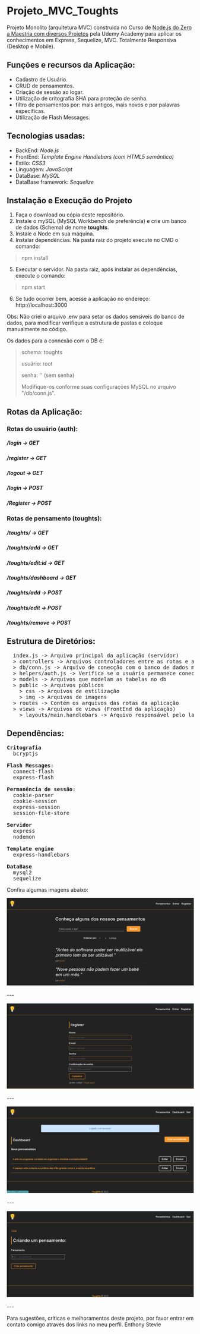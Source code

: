 # Projeto_MVC_Toughts

Projeto Monolito (arquitetura MVC) construida no Curso de <a href="https://www.udemy.com/course/nodejs-do-zero-a-maestria-com-diversos-projetos/" target="_blank">Node.js do Zero a Maestria com diversos Projetos</a> pela Udemy Academy para aplicar os conhecimentos em Express, Sequelize, MVC.
Totalmente Responsiva (Desktop e Mobile).

## Funções e recursos da Aplicação: 
* Cadastro de Usuário.
* CRUD de pensamentos.
* Criação de sessão ao logar.
* Utilização de critografia SHA para proteção de senha.
* filtro de pensamentos por: mais antigos, mais novos e por palavras específicas.
* Utilização de Flash Messages.

## Tecnologias usadas:
* BackEnd: *Node.js*
* FrontEnd: *Template Engine Handlebars (com HTML5 semântico)*
* Estilo: *CSS3*
* Linguagem: *JavaScript*
* DataBase: *MySQL*
* DataBase framework: *Sequelize*

## Instalação e Execução do Projeto
1. Faça o download ou cópia deste repositório.
2. Instale o mySQL (MySQL Workbench de preferência) e crie um banco de dados (Schema) de nome <b>toughts</b>.
3. Instale o Node em sua máquina.
4. Instalar dependências. Na pasta raiz do projeto execute no CMD o comando:
>npm install
5. Executar o servidor. Na pasta raiz, após instalar as dependências, execute o comando:
>npm start
6. Se tudo ocorrer bem, acesse a aplicação no endereço: http://localhost:3000

Obs: Não criei o arquivo .env para setar os dados sensiveis do banco de dados, para modificar verifique a estrutura de pastas e coloque manualmente no código.

Os dados para a connexão com o DB é:
><p>schema: toughts</p>
><p>usuário: root</p>
><p>senha: '' (sem senha)</p> 
><p>Modifique-os conforme suas configurações MySQL no arquivo "/db/conn.js".</p>

## Rotas da Aplicação:
### Rotas do usuário (auth):
<h5>/login -> GET</h5>
<h5>/register -> GET</h5>
<h5>/logout -> GET</h5>
<h5>/login -> POST</h5>
<h5>/Register -> POST</h5>

### Rotas de pensamento (toughts):
<h5>/toughts/ -> GET</h5>
<h5>/toughts/add -> GET</h5>
<h5>/toughts/edit:id -> GET</h5>
<h5>/toughts/dashboard -> GET</h5>
<h5>/toughts/add -> POST</h5>
<h5>/toughts/edit -> POST</h5>
<h5>/toughts/remove -> POST</h5>

## Estrutura de Diretórios:
<pre>
  index.js -> Arquivo principal da aplicação (servidor)
  > controllers -> Arquivos controladores entre as rotas e as views. Onde estão as regras de negócio
  > db/conn.js -> Arquivo de conecção com o banco de dados mysql através do sequelize 
  > helpers/auth.js -> Verifica se o usuário permanece conectado
  > models -> Arquivos que modelam as tabelas no db
  > public -> Arquivos públicos
    > css -> Arquivos de estilização
    > img -> Arquivos de imagens
  > routes -> Contém os arquivos das rotas da aplicação
  > views -> Arquivos de views (FrontEnd da aplicação)
    > layouts/main.handlebars -> Arquivo responsável pelo layout comum (imutável) das páginas
</pre>

## Dependências:
<pre>
<b>Critografia</b>
  bcryptjs

<b>Flash Messages</b>: 
  connect-flash
  express-flash 

<b>Permanência de sessão</b>: 
  cookie-parser
  cookie-session
  express-session
  session-file-store

<b>Servidor</b>
  express
  nodemon

<b>Template engine</b>
  express-handlebars 

<b>DataBase</b>
  mysql2 
  sequelize 
</pre>

<p>Confira algumas imagens abaixo:</p>

<img src="https://raw.githubusercontent.com/Enthony2021/imagens_dos_projetos/main/toughts1.png"></img>
<p>---</p>
<img src="https://raw.githubusercontent.com/Enthony2021/imagens_dos_projetos/main/toughts2.png"></img>
<p>---</p>
<img src="https://raw.githubusercontent.com/Enthony2021/imagens_dos_projetos/main/toughts3.png"></img>
<p>---</p>
<img src="https://raw.githubusercontent.com/Enthony2021/imagens_dos_projetos/main/toughts4.png"></img>
<p>---</p>

Para sugestões, críticas e melhoramentos deste projeto, por favor entrar em contato comigo através dos links no meu perfil.
Enthony Stevie


